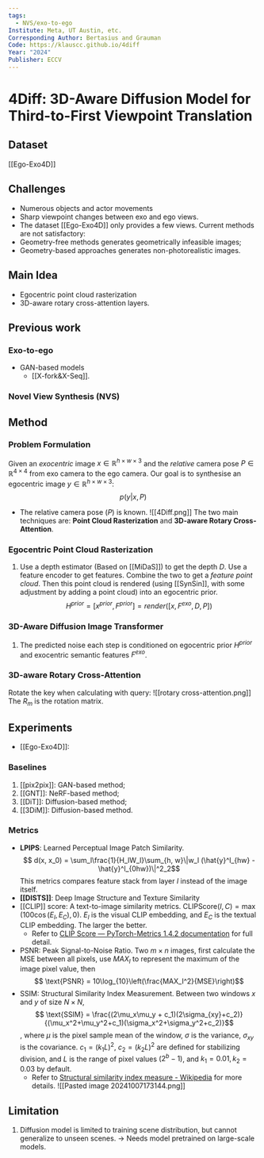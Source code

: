 ```yaml
---
tags:
  - NVS/exo-to-ego
Institute: Meta, UT Austin, etc.
Corresponding Author: Bertasius and Grauman
Code: https://klauscc.github.io/4diff
Year: "2024"
Publisher: ECCV
---
```

# 4Diff: 3D-Aware Diffusion Model for Third-to-First Viewpoint Translation

## Dataset
[[Ego-Exo4D]]

## Challenges
* Numerous objects and actor movements
* Sharp viewpoint changes between exo and ego views.
* The dataset [[Ego-Exo4D]] only provides a few views.
Current methods are not satisfactory:
* Geometry-free methods generates geometrically infeasible images;
* Geometry-based approaches generates non-photorealistic images.
## Main Idea
* Egocentric point cloud rasterization
* 3D-aware rotary cross-attention layers.

## Previous work
### Exo-to-ego
* GAN-based models
	* [[X-fork&X-Seq]]. 
### Novel View Synthesis (NVS)

## Method
### Problem Formulation
Given an *exocentric* image $x \in \mathbb{R}^{h\times w\times 3}$ and the *relative* camera pose $P\in\mathbb{R}^{4\times 4}$ from exo camera to the ego camera. Our goal is to synthesise an egocentric image $y\in \mathbb{R}^{h\times w\times 3}$:
$$
	p(y|x, P)
$$
* The relative camera pose ($P$) is known.
![[4Diff.png]]
The two main techniques are: **Point Cloud Rasterization** and **3D-aware Rotary Cross-Attention**.
### Egocentric Point Cloud Rasterization
1. Use a depth estimator (Based on [[MiDaS]]) to get the depth $D$. Use a feature encoder to get features. Combine the two to get a *feature point cloud*. Then this point cloud is rendered (using [[SynSin]], with some adjustment by adding a point cloud) into an egocentric prior.
	$$
	H^{prior} = [x^{prior}, F^{prior}] = render([x, F^{exo}, D, P])
	$$
### 3D-Aware Diffusion Image Transformer
1. The predicted noise each step is conditioned on egocentric prior $H^{prior}$ and exocentric semantic features $F^{exo}$.

### 3D-aware Rotary Cross-Attention
Rotate the key when calculating with query:
![[rotary cross-attention.png]]
The $R_m$ is the rotation matrix.
## Experiments
* [[Ego-Exo4D]]: 
### Baselines
1. [[pix2pix]]: GAN-based method;
2. [[GNT]]: NeRF-based method;
3. [[DiT]]: Diffusion-based method;
4. [[3DiM]]: Diffusion-based method.
### Metrics
* **LPIPS**: Learned Perceptual Image Patch Similarity.
	$$ d(x, x_0) = \sum_l\frac{1}{H_lW_l}\sum_{h, w}\|w_l (\hat{y}^l_{hw} -\hat{y}^l_{0hw})\|^2_2$$
	This metrics compares feature stack from layer $l$ instead of the image itself.
* **[[DISTS]]**: Deep Image Structure and Texture Similarity
* [[CLIP]] score: A text-to-image similarity metrics. $\text{CLIPScore}(I, C) = \max(100 \cos(E_I, E_C), 0)$. $E_I$ is the visual CLIP embedding, and $E_C$ is the textual CLIP embedding. The larger the better.
	*  Refer to [CLIP Score — PyTorch-Metrics 1.4.2 documentation](https://lightning.ai/docs/torchmetrics/stable/multimodal/clip_score.html) for full detail.
* PSNR: Peak Signal-to-Noise Ratio. Two $m \times n$ images, first calculate the MSE between all pixels, use $MAX_I$ to represent the maximum of the image pixel value, then $$ \text{PSNR} = 10\log_{10}\left(\frac{MAX_I^2}{MSE}\right)$$
* SSIM: Structural Similarity Index Measurement. Between two windows $x$ and $y$ of size $N\times N$, $$ \text{SSIM} = \frac{(2\mu_x\mu_y + c_1)(2\sigma_{xy}+c_2)}{(\mu_x^2+\mu_y^2+c_1)(\sigma_x^2+\sigma_y^2+c_2)}$$, where $\mu$ is the pixel sample mean of the window, $\sigma$ is the variance, $\sigma_{xy}$ is the covariance. $c_1=(k_1L)^2$, $c_2=(k_2L)^2$ are defined for stabilizing division, and $L$ is the range of pixel values ($2^{b} - 1$), and $k_1=0.01, k_2=0.03$ by default.
	*  Refer to [Structural similarity index measure - Wikipedia](https://en.wikipedia.org/wiki/Structural_similarity_index_measure) for more details.
![[Pasted image 20241007173144.png]]
## Limitation
1. Diffusion model is limited to training scene distribution, but cannot generalize to unseen scenes. -> Needs model pretrained on large-scale models.